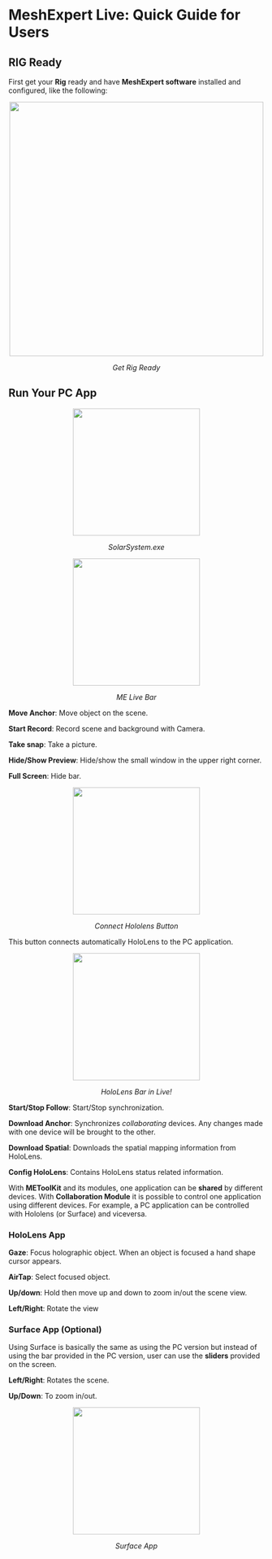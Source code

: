 # MeshExpert Live: Quick Guide for Users

## RIG Ready

First get your **Rig** ready and have **MeshExpert software** installed and configured, like the following:

<p align="center">
<img src="https://user-images.githubusercontent.com/7636848/26872303-9d9425d0-4ba8-11e7-8e90-80e7389a41e2.png" width="500">
<p align="center"><em>Get Rig Ready</em></p>
</p>

## Run Your PC App

<p align="center">
<img src="https://user-images.githubusercontent.com/26377727/31922652-dd777f68-b8a8-11e7-8e04-6d76e3eb1625.png" width="250">
<p align="center"><em>SolarSystem.exe</em></p>
</p>

<p align="center">
<img src="https://user-images.githubusercontent.com/26377727/31922726-406bd15a-b8a9-11e7-9b41-652447e8da88.png" width="250">
<p align="center"><em>ME Live Bar</em></p>
</p>

**Move Anchor**: Move object on the scene.

**Start Record**: Record scene and background with Camera. 

**Take snap**: Take a picture.

**Hide/Show Preview**: Hide/show the small window in the upper right corner. 

**Full Screen**: Hide bar. 

<p align="center">
<img src="https://user-images.githubusercontent.com/26377727/31922725-403500ee-b8a9-11e7-8aaf-996c676f1e20.png" width="250">
<p align="center"><em>Connect Hololens Button</em></p>
</p>

This button connects automatically HoloLens to the PC application.

<p align="center">
<img src="https://user-images.githubusercontent.com/26377727/31930357-07da7fac-b8d2-11e7-9ae5-2539eeebb4cd.png" width="250">
<p align="center"><em>HoloLens Bar in Live!</em></p>
</p>

**Start/Stop Follow**: Start/Stop synchronization.

**Download Anchor**: Synchronizes *collaborating* devices. Any changes made with one device will be brought to the other. 

**Download Spatial**: Downloads the spatial mapping information from HoloLens.

**Config HoloLens**: Contains HoloLens status related information.

With **METoolKit** and its modules, one application can be **shared** by different devices. With **Collaboration Module** it is possible to control one application using different devices. For example, a PC application can be controlled with Hololens (or Surface) and viceversa.

### HoloLens App

**Gaze**: Focus holographic object. When an object is focused a hand shape cursor appears.

**AirTap**: Select focused object.

**Up/down**: Hold then move up and down to zoom in/out the scene view.

**Left/Right**: Rotate the view

### Surface App (Optional)
Using Surface is basically the same as using the PC version but instead of using the bar provided in the PC version, user can use the **sliders** provided on the screen.

**Left/Right**: Rotates the scene.

**Up/Down**: To zoom in/out. 

<p align="center">
<img src="https://user-images.githubusercontent.com/26377727/31924683-c562c52e-b8b5-11e7-8060-195a3445d7d3.png" width="250">
<p align="center"><em>Surface App</em></p>
</p>

